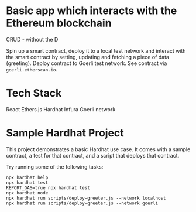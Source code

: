 # Basic app which interacts with the Ethereum blockchain

CRUD - without the D

Spin up a smart contract, deploy it to a local test network and interact with the smart contract by setting, updating and fetching a piece of data (greeting).
Deploy contract to Goerli test network. See contract via `goerli.etherscan.io`.

# Tech Stack

React
Ethers.js
Hardhat
Infura
Goerli network

# Sample Hardhat Project

This project demonstrates a basic Hardhat use case. It comes with a sample contract, a test for that contract, and a script that deploys that contract.

Try running some of the following tasks:

```shell
npx hardhat help
npx hardhat test
REPORT_GAS=true npx hardhat test
npx hardhat node
npx hardhat run scripts/deploy-greeter.js --network localhost
npx hardhat run scripts/deploy-greeter.js --network goerli
```
